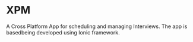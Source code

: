 # XPM
A Cross Platform App for scheduling and managing Interviews.
The app is basedbeing developed using Ionic framework.
